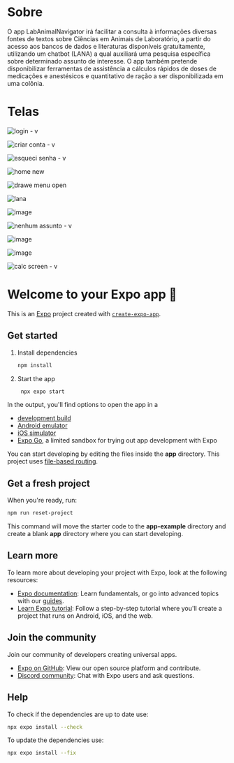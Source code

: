 # Sobre
O app LabAnimalNavigator irá facilitar a consulta à informações diversas fontes de textos sobre Ciências em Animais de Laboratório, a partir do acesso aos bancos de dados e literaturas disponíveis gratuitamente, utilizando um chatbot (LANA) a qual auxiliará uma pesquisa específica sobre determinado assunto de interesse. O app também pretende disponibilizar ferramentas de assistência a cálculos rápidos de doses de medicações e anestésicos e quantitativo de ração a ser disponibilizada em uma colônia.

# Telas
![login - v](https://github.com/user-attachments/assets/38755062-432f-4c9c-98fc-317c590031dd)

![criar conta - v](https://github.com/user-attachments/assets/9fe26040-d1a6-4e43-8a2d-a6f7680f9861)

![esqueci senha - v](https://github.com/user-attachments/assets/7d110fb2-1e71-419a-9770-05687c2abe75)

![home new](https://github.com/user-attachments/assets/528b6db8-8d3d-4ae6-aa8f-ee9011dc6d69)

![drawe menu open](https://github.com/user-attachments/assets/afea2a60-67bf-4044-af68-6f837f93a58a)

![lana](https://github.com/user-attachments/assets/728aef5f-a3bd-4db2-aa0e-e4b4b2d3d19d)

![image](https://github.com/user-attachments/assets/8eff8b77-0dbb-4511-a22c-3c499f355663)

![nenhum assunto - v](https://github.com/user-attachments/assets/0757dda5-dd0c-420f-aef9-2de9fecd9d7a)

![image](https://github.com/user-attachments/assets/5fc83b39-d729-4e32-96db-af0ba6a7f700)

![image](https://github.com/user-attachments/assets/4a3aeaa2-e8c8-4b51-b425-d313b0abef9c)

![calc screen - v](https://github.com/user-attachments/assets/c99ca1cf-30b3-4b66-88e6-8b3bcd1309a0)


# Welcome to your Expo app 👋

This is an [Expo](https://expo.dev) project created with [`create-expo-app`](https://www.npmjs.com/package/create-expo-app).

## Get started

1. Install dependencies

   ```bash
   npm install
   ```

2. Start the app

   ```bash
    npx expo start
   ```

In the output, you'll find options to open the app in a

- [development build](https://docs.expo.dev/develop/development-builds/introduction/)
- [Android emulator](https://docs.expo.dev/workflow/android-studio-emulator/)
- [iOS simulator](https://docs.expo.dev/workflow/ios-simulator/)
- [Expo Go](https://expo.dev/go), a limited sandbox for trying out app development with Expo

You can start developing by editing the files inside the **app** directory. This project uses [file-based routing](https://docs.expo.dev/router/introduction).

## Get a fresh project

When you're ready, run:

```bash
npm run reset-project
```

This command will move the starter code to the **app-example** directory and create a blank **app** directory where you can start developing.

## Learn more

To learn more about developing your project with Expo, look at the following resources:

- [Expo documentation](https://docs.expo.dev/): Learn fundamentals, or go into advanced topics with our [guides](https://docs.expo.dev/guides).
- [Learn Expo tutorial](https://docs.expo.dev/tutorial/introduction/): Follow a step-by-step tutorial where you'll create a project that runs on Android, iOS, and the web.

## Join the community

Join our community of developers creating universal apps.

- [Expo on GitHub](https://github.com/expo/expo): View our open source platform and contribute.
- [Discord community](https://chat.expo.dev): Chat with Expo users and ask questions.

## Help

To check if the dependencies are up to date use:

```bash
npx expo install --check
```

To update the dependencies use:

```bash
npx expo install --fix
```
